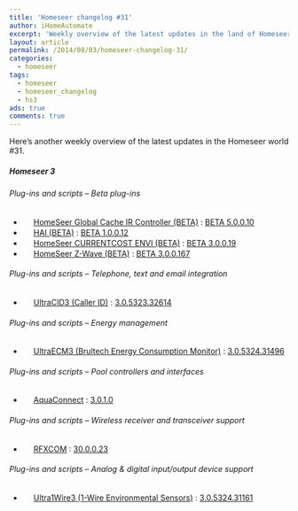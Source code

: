 ```yaml
---
title: 'Homeseer changelog #31'
author: iHomeAutomate
excerpt: 'Weekly overview of the latest updates in the land of Homeseer #31'
layout: article
permalink: /2014/08/03/homeseer-changelog-31/
categories:
  - homeseer
tags:
  - homeseer
  - homeseer_changelog
  - hs3
ads: true
comments: true  
---
```

Here&#8217;s another weekly overview of the latest updates in the Homeseer world #31.

##### Homeseer 3

###### Plug-ins and scripts &#8211; Beta plug-ins

  * <img src="http://homeseer.com/updates3/icons/Plug-In.gif" width="16" height="16" /> [HomeSeer Global Cache IR Controller (BETA)][1] : [BETA 5.0.0.10][2]
  * <img src="http://homeseer.com/updates3/icons/HAI.png" width="16" height="16" /> [HAI (BETA)][3] : [BETA 1.0.0.12][4]
  * <img src="http://homeseer.com/updates3/icons/Plug-In.gif" width="16" height="16" /> [HomeSeer CURRENTCOST ENVI (BETA)][5] : [BETA 3.0.0.19][6]
  * <img src="http://homeseer.com/updates3/icons/Plug-In.gif" width="16" height="16" /> [HomeSeer Z-Wave (BETA)][7] : [BETA 3.0.0.167][8]

###### Plug-ins and scripts &#8211; Telephone, text and email integration

  * <img src="http://www.automatedhomeonline.com/HomeSeer3/hspi_ultracid3.png" width="16" height="16" /> [UltraCID3 (Caller ID)][9] : [3.0.5323.32614][10]

###### Plug-ins and scripts &#8211; Energy management 

  * <img src="http://www.automatedhomeonline.com/HomeSeer3/hspi_ultraecm3.gif" width="16" height="16" /> [UltraECM3 (Brultech Energy Consumption Monitor)][11] : [3.0.5324.31496][12]

###### Plug-ins and scripts &#8211; Pool controllers and interfaces

  * <img src=" http://kinggraphicdesign.com/homeseer/aquaconnect/AC_logo_32.png" width="16" height="16" /> [AquaConnect][13] : [ 3.0.1.0][14]

###### Plug-ins and scripts &#8211; Wireless receiver and transceiver support

  * <img src="http://homeseer.com/updates3/icons/rfxcom.gif" width="16" height="16" /> [RFXCOM][15] : [30.0.0.23][16]

###### Plug-ins and scripts &#8211; Analog & digital input/output device support 

  * <img src="http://www.automatedhomeonline.com/HomeSeer3/hspi_ultra1wire3.gif" width="16" height="16" /> [Ultra1Wire3 (1-Wire Environmental Sensors)][17] : [3.0.5324.31161][18]


 [1]: http://homeseer.com/updates3/descriptions/GlobalCache.htm
 [2]: http://homeseer.com/updates3/HSPI_GCIR_5_0_0_10.zip "Download"
 [3]: https://dl.dropboxusercontent.com/u/5041984/Pics/HAI%20Plugin/HAI_Plugin.html
 [4]: http://homeseer.com/updates3rd3/HAI_Plugin.1.0.0.12.zip "Download"
 [5]: http://homeseer.com/updates3/descriptions/CurrentCost.htm
 [6]: http://homeseer.com/updates3/HSPI_CURRENTCOST_3_0_0_19.zip "Download"
 [7]: http://homeseer.com/updates3/descriptions/Z-Wave.htm
 [8]: http://homeseer.com/updates3/HSPI_ZWave_3.0.0.167.zip "Download"
 [9]: http://www.automatedhomeonline.com/HomeSeer3/hspi_ultracid3.htm
 [10]: http://www.automatedhomeonline.com/HomeSeer3/HSPI_ULTRACID3_3.0.5323.32614.zip "Download"
 [11]: http://www.automatedhomeonline.com/HomeSeer3/hspi_ultraecm3.htm
 [12]: http://www.automatedhomeonline.com/HomeSeer3/HSPI_ULTRAECM_3.0.5324.31496.zip "Download"
 [13]: http://kinggraphicdesign.com/homeseer/aquaconnect/AquaConnect.htm
 [14]: http://www.kinggraphicdesign.comhomeseer/aquaconnect/HSPI_AQUACONNECT_3_0_1_0.zip "Download"
 [15]: http://www.rfxcom.com/hs3rfxcom.htm
 [16]: http://homeseer.com/updates3rd3/rfxcom_30_0_0_23.zip "Download"
 [17]: http://www.automatedhomeonline.com/HomeSeer3/hspi_ultra1wire3.htm
 [18]: http://www.automatedhomeonline.com/HomeSeer3/HSPI_ULTRA1WIRE3_3.0.5324.31161.zip "Download"
